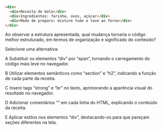 

```html
<div>
  <div>Receita de bolo</div>
  <div>Ingredientes: farinha, ovos, açúcar</div>
  <div>Modo de preparo: misture tudo e leve ao forno</div>
</div>
```

Ao observar a estrutura apresentada, qual mudança tornaria o código melhor estruturado, em termos de organização e significado do conteúdo?

Selecione uma alternativa:

A
Substituir os elementos “div” por “span”, tornando o carregamento do código mais leve no navegador.

B
Utilizar elementos semânticos como “section” e “h2”, indicando a função de cada parte da receita.

C
Inserir tags “strong” e “br” no texto, aprimorando a aparência visual do resultado no navegador.

D
Adicionar comentários “” em cada linha do HTML, explicando o conteúdo da receita.

E
Aplicar estilos nos elementos “div”, destacando-os para que pareçam seções diferentes na tela.

